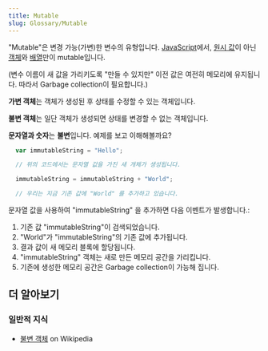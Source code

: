 ```yaml
---
title: Mutable
slug: Glossary/Mutable
---
```

"Mutable"은 변경 가능(가변)한 변수의 유형입니다. [JavaScript](/ko/docs/Glossary/JavaScript)에서, [원시 값](/ko/docs/Glossary/Primitive)이 아닌 [객체](/ko/docs/Glossary/Object)와 [배열](/ko/docs/Glossary/array)만이 mutable입니다.

(변수 이름이 새 값을 가리키도록 "만들 수 있지만" 이전 값은 여전히 메모리에 유지됩니다. 따라서 Garbage collection이 필요합니다.)

**가변 객체**는 객체가 생성된 후 상태를 수정할 수 있는 객체입니다.

**불변 객체**는 일단 객체가 생성되면 상태를 변경할 수 없는 객체입니다.

**문자열과 숫자**는 **불변**입니다. 예제를 보고 이해해볼까요?

```js
  var immutableString = "Hello";

  // 위의 코드에서는 문자열 값을 가진 새 개체가 생성됩니다.

  immutableString = immutableString + "World";

  // 우리는 지금 기존 값에 "World" 를 추가하고 있습니다.
```

문자열 값을 사용하여 "immutableString" 을 추가하면 다음 이벤트가 발생합니다.:

1. 기존 값 "immutableString"이 검색되었습니다.
2. "World"가 "immutableString"의 기존 값에 추가됩니다.
3. 결과 값이 새 메모리 블록에 할당됩니다.
4. "immutableString" 객체는 새로 만든 메모리 공간을 가리킵니다.
5. 기존에 생성한 메모리 공간은 Garbage collection이 가능해 집니다.

## 더 알아보기

### 일반적 지식

- [불변 객체](https://ko.wikipedia.org/wiki/%EB%B6%88%EB%B3%80%EA%B0%9D%EC%B2%B4) on Wikipedia
